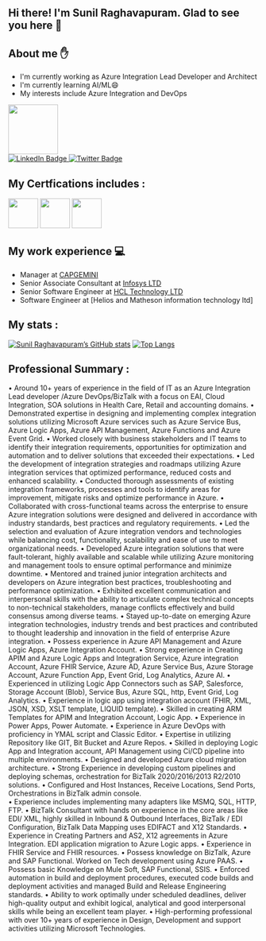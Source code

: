 ## Hi there! I'm Sunil Raghavapuram. Glad to see you here 👋 
## About me :raised_hand:
  - I'm currently working as Azure Integration Lead Developer and Architect
  - I'm currently learning AI/ML😄
  - My interests include Azure Integration and DevOps
  
 <div id="header">
  <img src="https://media.giphy.com/media/M9gbBd9nbDrOTu1Mqx/giphy.gif" width="100"/>
  <div id="badges">
    <a href="https://www.linkedin.com/in/sunil-raghavapuram-4b84ab86">
      <img src="https://img.shields.io/badge/LinkedIn-blue?style=for-the-badge&logo=linkedin&logoColor=white" alt="LinkedIn Badge"/>
    </a>
    <a href="https://twitter.com/Sunil115115">
      <img src="https://img.shields.io/badge/Twitter-blue?style=for-the-badge&logo=twitter&logoColor=white" alt="Twitter Badge"/>
    </a>
   </div>
  <img src="https://komarev.com/ghpvc/?username=manidharanupoju24&style=flat-square&color=blue" alt=""/>
</div>

  
 ## My Certfications includes :
 
 <a href="https://www.credly.com/badges/0aa6631c-2391-4000-9700-4763638c9d7d/public_url"><img src="https://user-images.githubusercontent.com/127466748/235255218-216298cc-c667-40bc-918e-93de5bd6ee5f.png" width="60" height="60"></a> 
 <a href="https://www.credly.com/badges/e1fe01cf-5e31-454f-aead-f0d450c84b12/public_url"><img src="https://user-images.githubusercontent.com/127466748/235255245-9b5b26c2-0556-45ad-9318-c99d3dd1349d.png" width="60" height="60"></a>
 <a href="https://www.credly.com/badges/4a0b524f-ae9f-4082-8a66-1c15b4335ab8/public_url"><img src="https://user-images.githubusercontent.com/127466748/235255262-810f01e5-628d-4f93-b765-4208b75419af.png" width="60" height="60"></a>
 
 ## My work experience :computer:
  - Manager at [CAPGEMINI ](https://www.capgemini.com/)
  - Senior Associate Consultant at [Infosys LTD](https://www.infosys.com/)
  - Senior Software Engineer at [HCL Technology LTD](https://hcl.com/)
  - Software Engineer at [Helios and Matheson information technology ltd]

## My stats :
 
[![Sunil Raghavapuram’s GitHub stats](https://github-readme-stats.vercel.app/api?username=sunilraghavapuram)](https://github.com/sunilraghavapuram/github-readme-stats)
[![Top Langs](https://github-readme-stats.vercel.app/api/top-langs/?username=sunilraghavapuram&&layout=compact)](https://github.com/sunilraghavapuram/github-readme-stats)

##  Professional Summary :
•	Around 10+ years of experience in the field of IT as an Azure Integration Lead developer /Azure DevOps/BizTalk with a focus on EAI, Cloud Integration, SOA solutions in Health Care, Retail and accounting domains. 
•	Demonstrated expertise in designing and implementing complex integration solutions utilizing Microsoft Azure services such as Azure Service Bus, Azure Logic Apps, Azure API Management, Azure Functions and Azure Event Grid. 
•	Worked closely with business stakeholders and IT teams to identify their integration requirements, opportunities for optimization and automation and to deliver solutions that exceeded their expectations. 
•	Led the development of integration strategies and roadmaps utilizing Azure integration services that optimized performance, reduced costs and enhanced scalability. 
•	Conducted thorough assessments of existing integration frameworks, processes and tools to identify areas for improvement, mitigate risks and optimize performance in Azure. 
•	Collaborated with cross-functional teams across the enterprise to ensure Azure integration solutions were designed and delivered in accordance with industry standards, best practices and regulatory requirements. 
•	Led the selection and evaluation of Azure integration vendors and technologies while balancing cost, functionality, scalability and ease of use to meet organizational needs. 
•	Developed Azure integration solutions that were fault-tolerant, highly available and scalable while utilizing Azure monitoring and management tools to ensure optimal performance and minimize downtime. 
•	Mentored and trained junior integration architects and developers on Azure integration best practices, troubleshooting and performance optimization. 
•	Exhibited excellent communication and interpersonal skills with the ability to articulate complex technical concepts to non-technical stakeholders, manage conflicts effectively and build consensus among diverse teams. 
•	Stayed up-to-date on emerging Azure integration technologies, industry trends and best practices and contributed to thought leadership and innovation in the field of enterprise Azure integration. 
•	Possess experience in Azure API Management and Azure Logic Apps, Azure Integration Account. 
•	Strong experience in Creating APIM and Azure Logic Apps and Integration Service, Azure integration Account, Azure FHIR Service, Azure AD, Azure Service Bus, Azure Storage Account, Azure Function App, Event Grid, Log Analytics, Azure AI. 
•	Experienced in utilizing Logic App Connectors such as SAP, Salesforce, Storage Account (Blob), Service Bus, Azure SQL, http, Event Grid, Log Analytics. 
•	Experience in logic app using integration account (FHIR, XML, JSON, XSD, XSLT template, LIQUID template). 
•	Skilled in creating ARM Templates for APIM and Integration Account, Logic App. 
•	Experience in Power Apps, Power Automate.
•	Experience in Azure DevOps with proficiency in YMAL script and Classic Editor. 
•	Expertise in utilizing Repository like GIT, Bit Bucket and Azure Repos. 
•	Skilled in deploying Logic App and Integration account, API Management using Ci/CD pipeline into multiple environments. 
•	Designed and developed Azure cloud migration architecture. 
•	Strong Experience in developing custom pipelines and deploying schemas, orchestration for BizTalk 2020/2016/2013 R2/2010 solutions. 
•	Configured and Host Instances, Receive Locations, Send Ports, Orchestrations in BizTalk admin console.  
•	Experience includes implementing many adapters like MSMQ, SQL, HTTP, FTP.
•	BizTalk Consultant with hands on experience in the core areas like EDI/ XML, highly skilled in Inbound & Outbound Interfaces, BizTalk / EDI Configuration, BizTalk Data Mapping uses EDIFACT and X12 Standards.
•	Experience in Creating Partners and AS2, X12 agreements in Azure Integration. EDI application migration to Azure Logic apps. 
•	Experience in FHIR Service and FHIR resources.
•	Possess knowledge on BizTalk, Azure and SAP Functional. Worked on Tech development using Azure PAAS.
•	Possess basic Knowledge on Mule Soft, SAP Functional, SSIS. 
•	Enforced automation in build and deployment procedures, executed code builds and deployment activities and managed Build and Release Engineering standards. 
•	Ability to work optimally under scheduled deadlines, deliver high-quality output and exhibit logical, analytical and good interpersonal skills while being an excellent team player. 
•	High-performing professional with over 10+ years of experience in Design, Development and support activities utilizing Microsoft Technologies.
<!--
**sunilraghavapuram/sunilraghavapuram** is a ✨ _special_ ✨ repository because its `README.md` (this file) appears on your GitHub profile.
Here are some ideas to get you started:
- 🔭 I’m currently working on ...
- 🌱 I’m currently learning ...
- 👯 I’m looking to collaborate on ...
- 🤔 I’m looking for help with ...
- 💬 Ask me about ...
- 📫 How to reach me: ...
- 😄 Pronouns: ...
- ⚡ Fun fact: .
